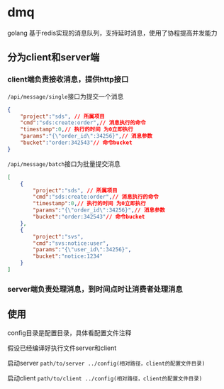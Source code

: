 # dmq
golang 基于redis实现的消息队列，支持延时消息，使用了协程提高并发能力

## 分为client和server端

### client端负责接收消息，提供http接口
`/api/message/single`接口为提交一个消息
```json
{
    "project":"sds", // 所属项目
    "cmd":"sds:create:order",// 消息执行的命令
    "timestamp":0,// 执行的时间 为0立即执行
    "params":"{\"order_id\":34256}",// 消息参数
    "bucket":"order:342543"// 命令bucket
}
```

`/api/message/batch`接口为批量提交消息
```json
[
	{
		"project":"sds", // 所属项目
		"cmd":"sds:create:order",// 消息执行的命令
		"timestamp":0,// 执行的时间 为0立即执行
		"params":"{\"order_id\":34256}",// 消息参数
		"bucket":"order:342543"// 命令bucket
	},
	{
		"project":"svs",
		"cmd":"svs:notice:user",
		"params":"{\"user_id\":34256}",
		"bucket":"notice:1234"
	}
]
```
### server端负责处理消息，到时间点时让消费者处理消息

## 使用
config目录是配置目录，具体看配置文件注释

假设已经编译好执行文件server和client

启动server `path/to/server ../config(相对路径，client的配置文件目录)`

启动client `path/to/client ../config(相对路径，client的配置文件目录)`